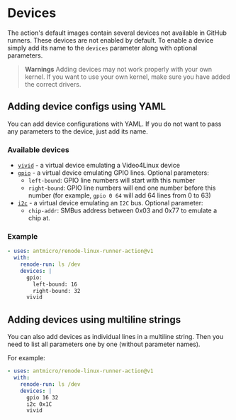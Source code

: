 # Devices

The action's default images contain several devices not available in GitHub runners. These devices are not enabled by default. To enable a device simply add its name to the `devices` parameter along with optional parameters.

> **Warnings**
> Adding devices may not work properly with your own kernel. If you want to use your own kernel, make sure you have added the correct drivers.

## Adding device configs using YAML 

You can add device configurations with YAML. If you do not want to pass any parameters to the device, just add its name.

### Available devices

- [`vivid`](https://www.kernel.org/doc/html/latest/admin-guide/media/vivid.html) - a virtual device emulating a Video4Linux device
- [`gpio`](https://docs.kernel.org/admin-guide/gpio/gpio-mockup.html) - a virtual device emulating GPIO lines. Optional parameters:
  - `left-bound`: GPIO line numbers will start with this number
  - `right-bound`: GPIO line numbers will end one number before this number (for example, `gpio 0 64` will add 64 lines from 0 to 63)
- [`i2c`](https://www.kernel.org/doc/html/v5.10/i2c/i2c-stub.html) - a virtual device emulating an `I2C` bus. Optional parameter:
  - `chip-addr`: SMBus address between 0x03 and 0x77 to emulate a chip at.

### Example

```yaml
- uses: antmicro/renode-linux-runner-action@v1
  with:
    renode-run: ls /dev
    devices: |
      gpio:
        left-bound: 16
        right-bound: 32
      vivid
```

## Adding devices using multiline strings

You can also add devices as individual lines in a multiline string. Then you need to list all parameters one by one (without parameter names).

For example:

```yaml
- uses: antmicro/renode-linux-runner-action@v1
  with:
    renode-run: ls /dev
    devices: |
      gpio 16 32
      i2c 0x1C
      vivid
```